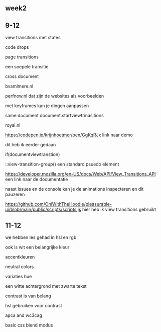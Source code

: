 <h2 id="week2">week2</h2>
<section>
<h2>9-12</h2>
<p>
view transitions met states

code drops 

page transitions

een soepele transitie

cross document

bvamlmere.nl

perfnow.nl dat zijn de websites als voorbeelden

met keyframes kan je dingen aanpassen 




</p>

<p>

same document
document.startviewtrinasitions 

royal.nl

https://codepen.io/krijnhoetmer/pen/GgKqRJx link naar demo

dit heb ik eerder gedaan

if(documentviewtranstion)

::view-transition-group()
een standard psuedo element

https://developer.mozilla.org/en-US/docs/Web/API/View_Transitions_API een link naar de documentatie 

naast issues en de console kan je de animations inspecteren en dit pauzeren 


https://github.com/OniWithTheHoodie/pleasurable-ui/blob/main/public/scripts/scripts.js hier heb ik view transitions gebruikt 
</p>
</section>

<section>
<h2>11-12</h2>
<p>
we hebben les gehad in hsl en rgb 

ook is wit een belangrijke kleur 

accentkleuren 

neutral colors 

variaties hue

een witte achtergrond met zwarte tekst 

contrast is van belang 

hsl gebruiken voor contrast 

apca and wc3cag 

basic css blend modus 

</p>
</section>